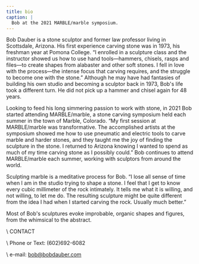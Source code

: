 ```yaml
---
title: bio
caption: |
  Bob at the 2021 MARBLE/marble symposium.
---
```

Bob Dauber is a stone sculptor and former law professor living in Scottsdale, Arizona. His first experience carving stone was in 1973, his freshman year at Pomona College. “I enrolled in a sculpture class and the instructor showed us how to use hand tools—hammers, chisels, rasps and files—to create shapes from alabaster and other soft stones. I fell in love with the process—the intense focus that carving requires, and the struggle to become one with the stone.” Although he may have had fantasies of building his own studio and becoming a sculptor back in 1973, Bob's life took a different turn. He did not pick up a hammer and chisel again for 48 years.

Looking to feed his long simmering passion to work with stone, in 2021 Bob started attending MARBLE/marble, a stone carving symposium held each summer in the town of Marble, Colorado. “My first session at MARBLE/marble was transformative. The accomplished artists at the symposium showed me how to use pneumatic and electric tools to carve marble and harder stones, and they taught me the joy of finding the sculpture in the stone. I returned to Arizona knowing I wanted to spend as much of my time carving stone as I possibly could.”  Bob continues to attend MARBLE/marble  each summer, working with sculptors from around the world.  

Sculpting marble is a meditative process for Bob. “I lose all sense of time when I am in the studio trying to shape a stone. I feel that I get to know every cubic millimeter of the rock intimately. It tells me what it is willing, and not willing, to let me do. The resulting sculpture might be quite different from the idea I had when I started carving the rock.  Usually much better.”

Most of Bob's sculptures evoke improbable, organic shapes and figures, from the whimsical to the abstract.                                   

\    CONTACT                                                                                                                                                                            

\    Phone or Text:   (602)692-6082                                                                                                                                

\    e-mail:      bob@bobdauber.com
